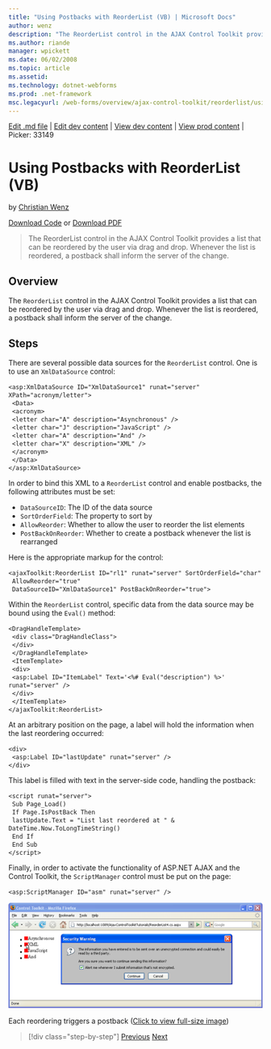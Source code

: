 ```yaml
---
title: "Using Postbacks with ReorderList (VB) | Microsoft Docs"
author: wenz
description: "The ReorderList control in the AJAX Control Toolkit provides a list that can be reordered by the user via drag and drop. Whenever the list is reordered, a po..."
ms.author: riande
manager: wpickett
ms.date: 06/02/2008
ms.topic: article
ms.assetid: 
ms.technology: dotnet-webforms
ms.prod: .net-framework
msc.legacyurl: /web-forms/overview/ajax-control-toolkit/reorderlist/using-postbacks-with-reorderlist-vb
---
```

[Edit .md file](C:\Projects\msc\dev\Msc.Www\Web.ASP\App_Data\github\web-forms\overview\ajax-control-toolkit\reorderlist\using-postbacks-with-reorderlist-vb.md) | [Edit dev content](http://www.aspdev.net/umbraco#/content/content/edit/24849) | [View dev content](http://docs.aspdev.net/tutorials/web-forms/overview/ajax-control-toolkit/reorderlist/using-postbacks-with-reorderlist-vb.html) | [View prod content](http://www.asp.net/web-forms/overview/ajax-control-toolkit/reorderlist/using-postbacks-with-reorderlist-vb) | Picker: 33149

Using Postbacks with ReorderList (VB)
====================
by [Christian Wenz](https://github.com/wenz)

[Download Code](http://download.microsoft.com/download/9/3/f/93f8daea-bebd-4821-833b-95205389c7d0/ReorderList4.vb.zip) or [Download PDF](http://download.microsoft.com/download/2/d/c/2dc10e34-6983-41d4-9c08-f78f5387d32b/reorderlist4VB.pdf)

> The ReorderList control in the AJAX Control Toolkit provides a list that can be reordered by the user via drag and drop. Whenever the list is reordered, a postback shall inform the server of the change.


## Overview

The `ReorderList` control in the AJAX Control Toolkit provides a list that can be reordered by the user via drag and drop. Whenever the list is reordered, a postback shall inform the server of the change.

## Steps

There are several possible data sources for the `ReorderList` control. One is to use an `XmlDataSource` control:

    <asp:XmlDataSource ID="XmlDataSource1" runat="server" XPath="acronym/letter">
     <Data>
     <acronym>
     <letter char="A" description="Asynchronous" />
     <letter char="J" description="JavaScript" />
     <letter char="A" description="And" />
     <letter char="X" description="XML" />
     </acronym>
     </Data>
    </asp:XmlDataSource>

In order to bind this XML to a `ReorderList` control and enable postbacks, the following attributes must be set:

- `DataSourceID`: The ID of the data source
- `SortOrderField`: The property to sort by
- `AllowReorder`: Whether to allow the user to reorder the list elements
- `PostBackOnReorder`: Whether to create a postback whenever the list is rearranged

Here is the appropriate markup for the control:

    <ajaxToolkit:ReorderList ID="rl1" runat="server" SortOrderField="char"
     AllowReorder="true"
     DataSourceID="XmlDataSource1" PostBackOnReorder="true">

Within the `ReorderList` control, specific data from the data source may be bound using the `Eval()` method:

    <DragHandleTemplate>
     <div class="DragHandleClass">
     </div>
     </DragHandleTemplate>
     <ItemTemplate>
     <div>
     <asp:Label ID="ItemLabel" Text='<%# Eval("description") %>' runat="server" />
     </div>
     </ItemTemplate>
    </ajaxToolkit:ReorderList>

At an arbitrary position on the page, a label will hold the information when the last reordering occurred:

    <div>
     <asp:Label ID="lastUpdate" runat="server" />
    </div>

This label is filled with text in the server-side code, handling the postback:

    <script runat="server">
     Sub Page_Load()
     If Page.IsPostBack Then
     lastUpdate.Text = "List last reordered at " & DateTime.Now.ToLongTimeString()
     End If
     End Sub
    </script>

Finally, in order to activate the functionality of ASP.NET AJAX and the Control Toolkit, the `ScriptManager` control must be put on the page:

    <asp:ScriptManager ID="asm" runat="server" />


[![Each reordering triggers a postback](using-postbacks-with-reorderlist-vb/_static/image2.png)](using-postbacks-with-reorderlist-vb/_static/image1.png)

Each reordering triggers a postback ([Click to view full-size image](using-postbacks-with-reorderlist-vb/_static/image3.png))

>[!div class="step-by-step"] [Previous](drag-and-drop-via-reorderlist-cs.md) [Next](drag-and-drop-via-reorderlist-vb.md)